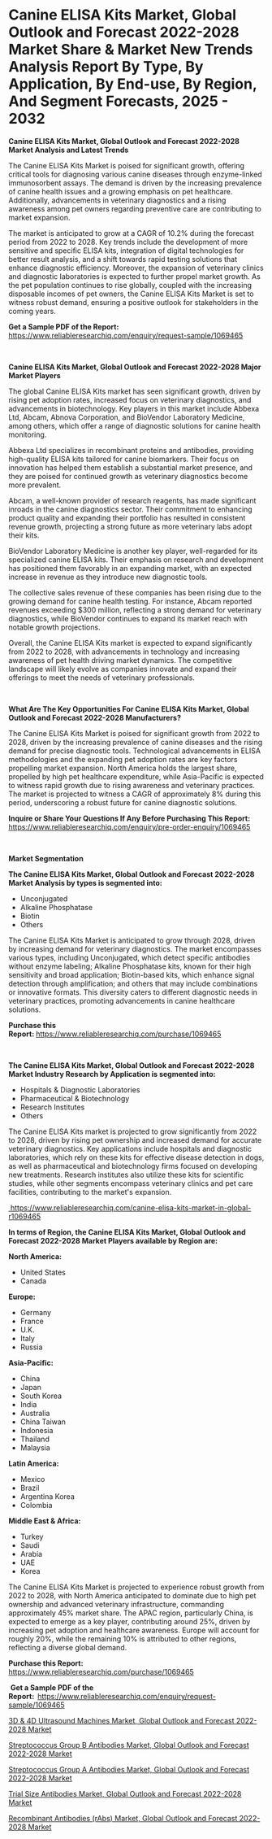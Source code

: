 <p><h1>Canine ELISA Kits Market, Global Outlook and Forecast 2022-2028 Market Share & Market New Trends Analysis Report By Type, By Application, By End-use, By Region, And Segment Forecasts, 2025 - 2032</h1></p><p><strong>Canine ELISA Kits Market, Global Outlook and Forecast 2022-2028 Market Analysis and Latest Trends</strong></p>
<p><p>The Canine ELISA Kits Market is poised for significant growth, offering critical tools for diagnosing various canine diseases through enzyme-linked immunosorbent assays. The demand is driven by the increasing prevalence of canine health issues and a growing emphasis on pet healthcare. Additionally, advancements in veterinary diagnostics and a rising awareness among pet owners regarding preventive care are contributing to market expansion. </p><p>The market is anticipated to grow at a CAGR of 10.2% during the forecast period from 2022 to 2028. Key trends include the development of more sensitive and specific ELISA kits, integration of digital technologies for better result analysis, and a shift towards rapid testing solutions that enhance diagnostic efficiency. Moreover, the expansion of veterinary clinics and diagnostic laboratories is expected to further propel market growth. As the pet population continues to rise globally, coupled with the increasing disposable incomes of pet owners, the Canine ELISA Kits Market is set to witness robust demand, ensuring a positive outlook for stakeholders in the coming years.</p></p>
<p><strong>Get a Sample PDF of the Report:&nbsp;</strong> <a href="https://www.reliableresearchiq.com/enquiry/request-sample/1069465?utm_campaign=1876&utm_medium=2&utm_source=Github&utm_content=ia&utm_term=21032025&utm_id=canine-elisa-kits-market-global-outlook-and-forecast-2022-2028">https://www.reliableresearchiq.com/enquiry/request-sample/1069465</a></p>
<p>&nbsp;</p>
<p><strong>Canine ELISA Kits Market, Global Outlook and Forecast 2022-2028 Major Market Players</strong></p>
<p><p>The global Canine ELISA Kits market has seen significant growth, driven by rising pet adoption rates, increased focus on veterinary diagnostics, and advancements in biotechnology. Key players in this market include Abbexa Ltd, Abcam, Abnova Corporation, and BioVendor Laboratory Medicine, among others, which offer a range of diagnostic solutions for canine health monitoring.</p><p>Abbexa Ltd specializes in recombinant proteins and antibodies, providing high-quality ELISA kits tailored for canine biomarkers. Their focus on innovation has helped them establish a substantial market presence, and they are poised for continued growth as veterinary diagnostics become more prevalent.</p><p>Abcam, a well-known provider of research reagents, has made significant inroads in the canine diagnostics sector. Their commitment to enhancing product quality and expanding their portfolio has resulted in consistent revenue growth, projecting a strong future as more veterinary labs adopt their kits.</p><p>BioVendor Laboratory Medicine is another key player, well-regarded for its specialized canine ELISA kits. Their emphasis on research and development has positioned them favorably in an expanding market, with an expected increase in revenue as they introduce new diagnostic tools.</p><p>The collective sales revenue of these companies has been rising due to the growing demand for canine health testing. For instance, Abcam reported revenues exceeding $300 million, reflecting a strong demand for veterinary diagnostics, while BioVendor continues to expand its market reach with notable growth projections.</p><p>Overall, the Canine ELISA Kits market is expected to expand significantly from 2022 to 2028, with advancements in technology and increasing awareness of pet health driving market dynamics. The competitive landscape will likely evolve as companies innovate and expand their offerings to meet the needs of veterinary professionals.</p></p>
<p>&nbsp;</p>
<p><strong>What Are The Key Opportunities For Canine ELISA Kits Market, Global Outlook and Forecast 2022-2028 Manufacturers?</strong></p>
<p><p>The Canine ELISA Kits Market is poised for significant growth from 2022 to 2028, driven by the increasing prevalence of canine diseases and the rising demand for precise diagnostic tools. Technological advancements in ELISA methodologies and the expanding pet adoption rates are key factors propelling market expansion. North America holds the largest share, propelled by high pet healthcare expenditure, while Asia-Pacific is expected to witness rapid growth due to rising awareness and veterinary practices. The market is projected to witness a CAGR of approximately 8% during this period, underscoring a robust future for canine diagnostic solutions.</p></p>
<p><strong>Inquire or Share Your Questions If Any Before Purchasing This Report:</strong> <a href="https://www.reliableresearchiq.com/enquiry/pre-order-enquiry/1069465?utm_campaign=1876&utm_medium=2&utm_source=Github&utm_content=ia&utm_term=21032025&utm_id=canine-elisa-kits-market-global-outlook-and-forecast-2022-2028">https://www.reliableresearchiq.com/enquiry/pre-order-enquiry/1069465</a></p>
<p>&nbsp;</p>
<p><strong>Market Segmentation</strong></p>
<p><strong>The Canine ELISA Kits Market, Global Outlook and Forecast 2022-2028 Market Analysis by types is segmented into:</strong></p>
<p><ul><li>Unconjugated</li><li>Alkaline Phosphatase</li><li>Biotin</li><li>Others</li></ul></p>
<p><p>The Canine ELISA Kits Market is anticipated to grow through 2028, driven by increasing demand for veterinary diagnostics. The market encompasses various types, including Unconjugated, which detect specific antibodies without enzyme labeling; Alkaline Phosphatase kits, known for their high sensitivity and broad application; Biotin-based kits, which enhance signal detection through amplification; and others that may include combinations or innovative formats. This diversity caters to different diagnostic needs in veterinary practices, promoting advancements in canine healthcare solutions.</p></p>
<p><strong>Purchase this Report:&nbsp;</strong><a href="https://www.reliableresearchiq.com/purchase/1069465?utm_campaign=1876&utm_medium=2&utm_source=Github&utm_content=ia&utm_term=21032025&utm_id=canine-elisa-kits-market-global-outlook-and-forecast-2022-2028">https://www.reliableresearchiq.com/purchase/1069465</a></p>
<p>&nbsp;</p>
<p><strong>The Canine ELISA Kits Market, Global Outlook and Forecast 2022-2028 Market Industry Research by Application is segmented into:</strong></p>
<p><ul><li>Hospitals & Diagnostic Laboratories</li><li>Pharmaceutical & Biotechnology</li><li>Research Institutes</li><li>Others</li></ul></p>
<p><p>The Canine ELISA Kits market is projected to grow significantly from 2022 to 2028, driven by rising pet ownership and increased demand for accurate veterinary diagnostics. Key applications include hospitals and diagnostic laboratories, which rely on these kits for effective disease detection in dogs, as well as pharmaceutical and biotechnology firms focused on developing new treatments. Research institutes also utilize these kits for scientific studies, while other segments encompass veterinary clinics and pet care facilities, contributing to the market's expansion.</p></p>
<p><a href="https://www.reliableresearchiq.com/canine-elisa-kits-market-in-global-r1069465?utm_campaign=1876&utm_medium=2&utm_source=Github&utm_content=ia&utm_term=21032025&utm_id=canine-elisa-kits-market-global-outlook-and-forecast-2022-2028">&nbsp;https://www.reliableresearchiq.com/canine-elisa-kits-market-in-global-r1069465</a></p>
<p><strong>In terms of Region, the Canine ELISA Kits Market, Global Outlook and Forecast 2022-2028 Market Players available by Region are:</strong></p>
<p>
    <p> <strong> North America: </strong>
        <ul>
            <li>United States</li>
            <li>Canada</li>
        </ul>
        </p> 
    <p> <strong> Europe: </strong>
        <ul>
            <li>Germany</li>
            <li>France</li>
            <li>U.K.</li>
            <li>Italy</li>
            <li>Russia</li>
        </ul>
        </p> 
    <p> <strong> Asia-Pacific: </strong>
        <ul>
            <li>China</li>
            <li>Japan</li>
            <li>South Korea</li>
            <li>India</li>
            <li>Australia</li>
            <li>China Taiwan</li>
            <li>Indonesia</li>
            <li>Thailand</li>
            <li>Malaysia</li>
        </ul>
        </p> 
    <p> <strong> Latin America: </strong>
        <ul>
            <li>Mexico</li>
            <li>Brazil</li>
            <li>Argentina Korea</li>
            <li>Colombia</li>
        </ul>
        </p> 
    <p> <strong> Middle East & Africa: </strong>
        <ul>
            <li>Turkey</li>
            <li>Saudi</li>
            <li>Arabia</li>
            <li>UAE</li>
            <li>Korea</li>
        </ul>
    </p>
    </p>
<p><p>The Canine ELISA Kits Market is projected to experience robust growth from 2022 to 2028, with North America anticipated to dominate due to high pet ownership and advanced veterinary infrastructure, commanding approximately 45% market share. The APAC region, particularly China, is expected to emerge as a key player, contributing around 25%, driven by increasing pet adoption and healthcare awareness. Europe will account for roughly 20%, while the remaining 10% is attributed to other regions, reflecting a diverse global demand.</p></p>
<p><strong>Purchase this Report: </strong><a href="https://www.reliableresearchiq.com/purchase/1069465?utm_campaign=1876&utm_medium=2&utm_source=Github&utm_content=ia&utm_term=21032025&utm_id=canine-elisa-kits-market-global-outlook-and-forecast-2022-2028">https://www.reliableresearchiq.com/purchase/1069465</a></p>
<p>&nbsp;<strong>Get a Sample PDF of the Report:&nbsp;&nbsp;</strong><a href="https://www.reliableresearchiq.com/enquiry/request-sample/1069465?utm_campaign=1876&utm_medium=2&utm_source=Github&utm_content=ia&utm_term=21032025&utm_id=canine-elisa-kits-market-global-outlook-and-forecast-2022-2028">https://www.reliableresearchiq.com/enquiry/request-sample/1069465</a></p>
<p><strong></strong></p>
<p><p><a href="https://github.com/latilsmickl8/Market-Research-Report-List-1/blob/main/3d-4d-ultrasound-machines-market-global-outlook-and-forecast-2022-2028-market.md?utm_campaign=1876&utm_medium=2&utm_source=Github&utm_content=ia&utm_term=21032025&utm_id=canine-elisa-kits-market-global-outlook-and-forecast-2022-2028">3D & 4D Ultrasound Machines Market, Global Outlook and Forecast 2022-2028 Market</a></p><p><a href="https://github.com/drissahrouk/Market-Research-Report-List-1/blob/main/streptococcus-group-b-antibodies-market-global-outlook-and-forecast-2022-2028-market.md?utm_campaign=1876&utm_medium=2&utm_source=Github&utm_content=ia&utm_term=21032025&utm_id=canine-elisa-kits-market-global-outlook-and-forecast-2022-2028">Streptococcus Group B Antibodies Market, Global Outlook and Forecast 2022-2028 Market</a></p><p><a href="https://github.com/habyoneub/Market-Research-Report-List-1/blob/main/streptococcus-group-a-antibodies-market-global-outlook-and-forecast-2022-2028-market.md?utm_campaign=1876&utm_medium=2&utm_source=Github&utm_content=ia&utm_term=21032025&utm_id=canine-elisa-kits-market-global-outlook-and-forecast-2022-2028">Streptococcus Group A Antibodies Market, Global Outlook and Forecast 2022-2028 Market</a></p><p><a href="https://github.com/kemauteve/Market-Research-Report-List-1/blob/main/trial-size-antibodies-market-global-outlook-and-forecast-2022-2028-market.md?utm_campaign=1876&utm_medium=2&utm_source=Github&utm_content=ia&utm_term=21032025&utm_id=canine-elisa-kits-market-global-outlook-and-forecast-2022-2028">Trial Size Antibodies Market, Global Outlook and Forecast 2022-2028 Market</a></p><p><a href="https://github.com/haklagjbj/Market-Research-Report-List-1/blob/main/recombinant-antibodies-rabs-market-global-outlook-and-forecast-2022-2028-market.md?utm_campaign=1876&utm_medium=2&utm_source=Github&utm_content=ia&utm_term=21032025&utm_id=canine-elisa-kits-market-global-outlook-and-forecast-2022-2028">Recombinant Antibodies (rAbs) Market, Global Outlook and Forecast 2022-2028 Market</a></p></p>